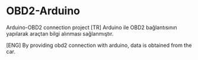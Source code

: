 # OBD2-Arduino
Arduino-OBD2 connection project
[TR]
Arduino ile OBD2 bağlantısının yapılarak araçtan bilgi alınması sağlanmıştır.

[ENG]
By providing obd2 connection with arduino, data is obtained from the car.
